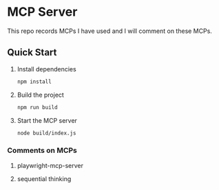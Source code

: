 # MCP Server

This repo records MCPs I have used and I will comment on these MCPs.

## Quick Start

1. Install dependencies
   ```bash
   npm install
   ```
2. Build the project
   ```bash
   npm run build
   ```
3. Start the MCP server
   ```bash
   node build/index.js
   ```

### Comments on MCPs
1. playwright-mcp-server
   
2. sequential thinking
